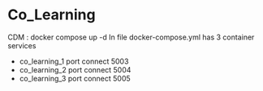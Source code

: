 # Co_Learning

CDM : docker compose up -d
In file docker-compose.yml has 3 container services
- co_learning_1  port  connect 5003
- co_learning_2  port  connect 5004
- co_learning_3  port  connect 5005
